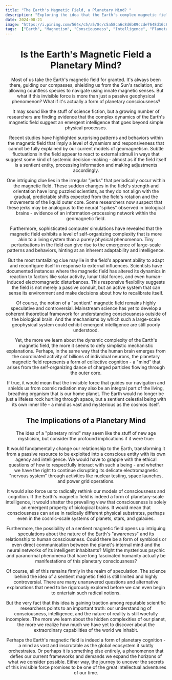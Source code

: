```yaml
---
title: "The Earth's Magnetic Field, a Planetary Mind? "
description: "Exploring the idea that the Earth's complex magnetic field may exhibit signs of an emergent planetary-scale intelligence or 'mind'."
date: 2024-08-21
image: "https://i.pinimg.com/564x/c5/a5/8c/c5a58ca6c8d6b89ccde7648d16c66952.jpg"
tags:  ["Earth", "Magnetism", "Consciousness", "Intelligence", "Planetary Science", "Speculative Science"]
---
```

<div style="text-align:center;">

# Is the Earth's Magnetic Field a Planetary Mind?

Most of us take the Earth's magnetic field for granted. It's always been there, guiding our compasses, shielding us from the Sun's radiation, and allowing countless species to navigate using innate magnetic senses. But what if this invisible force is more than just a passive geophysical phenomenon? What if it's actually a form of planetary consciousness?

It may sound like the stuff of science fiction, but a growing number of researchers are finding evidence that the complex dynamics of the Earth's magnetic field suggest an emergent intelligence that goes beyond simple physical processes.

Recent studies have highlighted surprising patterns and behaviors within the magnetic field that imply a level of dynamism and responsiveness that cannot be fully explained by our current models of geomagnetism. Subtle fluctuations in the field appear to react to external stimuli in ways that suggest some kind of systemic decision-making - almost as if the field itself is a sentient entity, processing information and making adjustments accordingly.

One intriguing clue lies in the irregular "jerks" that periodically occur within the magnetic field. These sudden changes in the field's strength and orientation have long puzzled scientists, as they do not align with the gradual, predictable shifts expected from the field's rotation and the movements of the liquid outer core. Some researchers now suspect that these jerks may be analogous to the neural "spikes" observed in biological brains - evidence of an information-processing network within the geomagnetic field.

Furthermore, sophisticated computer simulations have revealed that the magnetic field exhibits a level of self-organizing complexity that is more akin to a living system than a purely physical phenomenon. Tiny perturbations in the field can give rise to the emergence of large-scale patterns and behaviors, hinting at an inherent adaptability and intelligence.

But the most tantalizing clue may lie in the field's apparent ability to adapt and reconfigure itself in response to external influences. Scientists have documented instances where the magnetic field has altered its dynamics in reaction to factors like solar activity, lunar tidal forces, and even human-induced electromagnetic disturbances. This responsive flexibility suggests the field is not merely a passive conduit, but an active system that can sense its environment and make decisions about how to recalibrate itself.

Of course, the notion of a "sentient" magnetic field remains highly speculative and controversial. Mainstream science has yet to develop a coherent theoretical framework for understanding consciousness outside of the biological brain. And the mechanisms by which such a large-scale geophysical system could exhibit emergent intelligence are still poorly understood.

Yet, the more we learn about the dynamic complexity of the Earth's magnetic field, the more it seems to defy simplistic mechanistic explanations. Perhaps, in the same way that the human brain emerges from the coordinated activity of billions of individual neurons, the planetary magnetic field represents a form of collective cognition - a "mind" that arises from the self-organizing dance of charged particles flowing through the outer core.

If true, it would mean that the invisible force that guides our navigation and shields us from cosmic radiation may also be an integral part of the living, breathing organism that is our home planet. The Earth would no longer be just a lifeless rock hurtling through space, but a sentient celestial being with its own inner life - a mind as vast and mysterious as the cosmos itself.

## The Implications of a Planetary Mind

The idea of a "planetary mind" may seem like the stuff of new age mysticism, but consider the profound implications if it were true:

It would fundamentally change our relationship to the Earth, transforming it from a passive resource to be exploited into a conscious entity with its own agency and intelligence. We would have to grapple with the ethical questions of how to respectfully interact with such a being - and whether we have the right to continue disrupting its delicate electromagnetic "nervous system" through activities like nuclear testing, space launches, and power grid operations.

It would also force us to radically rethink our models of consciousness and cognition. If the Earth's magnetic field is indeed a form of planetary-scale intelligence, it would shatter the prevailing view that consciousness is solely an emergent property of biological brains. It would mean that consciousness can arise in radically different physical substrates, perhaps even in the cosmic-scale systems of planets, stars, and galaxies.

Furthermore, the possibility of a sentient magnetic field opens up intriguing speculations about the nature of the Earth's "awareness" and its relationship to human consciousness. Could there be a form of symbiosis or even direct communication between the planet's internal mind and the neural networks of its intelligent inhabitants? Might the mysterious psychic and paranormal phenomena that have long fascinated humanity actually be manifestations of this planetary consciousness?

Of course, all of this remains firmly in the realm of speculation. The science behind the idea of a sentient magnetic field is still limited and highly controversial. There are many unanswered questions and alternative explanations that need to be rigorously explored before we can even begin to entertain such radical notions.

But the very fact that this idea is gaining traction among reputable scientific researchers points to an important truth: our understanding of consciousness, intelligence, and the nature of reality is still woefully incomplete. The more we learn about the hidden complexities of our planet, the more we realize how much we have yet to discover about the extraordinary capabilities of the world we inhabit.

Perhaps the Earth's magnetic field is indeed a form of planetary cognition - a mind as vast and inscrutable as the global ecosystem it subtly orchestrates. Or perhaps it is something else entirely, a phenomenon that defies our current frameworks and demands we expand the horizons of what we consider possible. Either way, the journey to uncover the secrets of this invisible force promises to be one of the great intellectual adventures of our time.